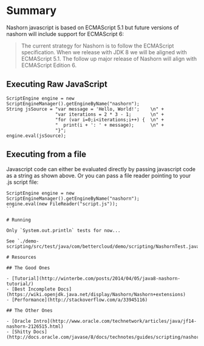 # Summary

Nashorn javascript is based on ECMAScript 5.1 but future versions of nashorn will include support for ECMAScript 6:

> The current strategy for Nashorn is to follow the ECMAScript specification. When we release with JDK 8 we will be aligned with ECMAScript 5.1. The follow up major release of Nashorn will align with ECMAScript Edition 6.

## Executing Raw JavaScript

```
ScriptEngine engine = new ScriptEngineManager().getEngineByName("nashorn");
String jsSource = "var message = 'Hello, World!';    \n" +
                  "var iterations = 2 * 3 - 1;       \n" +
                  "for (var i=0;i<iterations;i++) {  \n" +
                  "  print(i + ': ' + message);      \n" +
                  "}";
engine.eval(jsSource);
```

## Executing from a file

Javascript code can either be evaluated directly by passing javascript code as a string as shown above. Or you can pass a file reader pointing to your .js script file:

````
ScriptEngine engine = new ScriptEngineManager().getEngineByName("nashorn");
engine.eval(new FileReader("script.js"));
```

# Running

Only `System.out.println` tests for now...

See `./demo-scripting/src/test/java/com/bettercloud/demo/scripting/NashornTest.java`

# Resources

## The Good Ones

- [Tutorial](http://winterbe.com/posts/2014/04/05/java8-nashorn-tutorial/)
- [Best Incomplete Docs](https://wiki.openjdk.java.net/display/Nashorn/Nashorn+extensions)
- [Performance](http://stackoverflow.com/a/33945116)

## The Other Ones

- [Oracle Intro](http://www.oracle.com/technetwork/articles/java/jf14-nashorn-2126515.html)
- [Shitty Docs](http://docs.oracle.com/javase/8/docs/technotes/guides/scripting/nashorn/)
